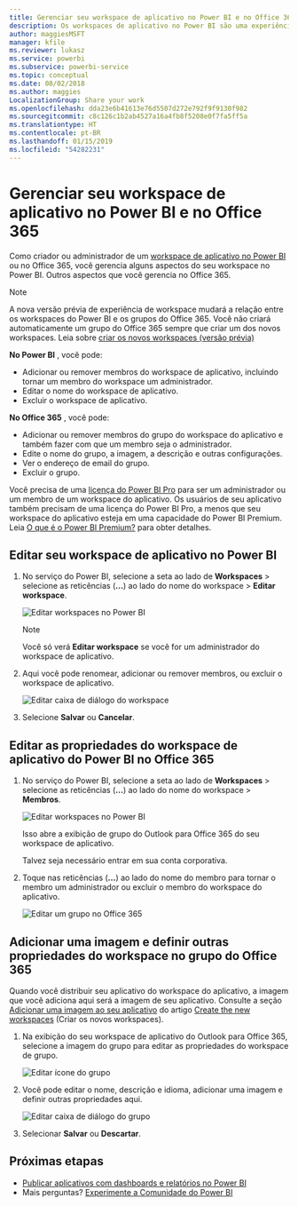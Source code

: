 ```yaml
---
title: Gerenciar seu workspace de aplicativo no Power BI e no Office 365
description: Os workspaces de aplicativo no Power BI são uma experiência de colaboração criada com base em grupos do Office 365. Gerencie seus workspaces de aplicativo no Power BI e também no Office 365.
author: maggiesMSFT
manager: kfile
ms.reviewer: lukasz
ms.service: powerbi
ms.subservice: powerbi-service
ms.topic: conceptual
ms.date: 08/02/2018
ms.author: maggies
LocalizationGroup: Share your work
ms.openlocfilehash: dda23e6b41613e76d5507d272e792f9f9130f982
ms.sourcegitcommit: c8c126c1b2ab4527a16a4fb8f5208e0f7fa5ff5a
ms.translationtype: HT
ms.contentlocale: pt-BR
ms.lasthandoff: 01/15/2019
ms.locfileid: "54282231"
---
```

# <a name="manage-your-app-workspace-in-power-bi-and-office-365"></a>Gerenciar seu workspace de aplicativo no Power BI e no Office 365
Como criador ou administrador de um [workspace de aplicativo no Power BI](service-create-distribute-apps.md) ou no Office 365, você gerencia alguns aspectos do seu workspace no Power BI. Outros aspectos que você gerencia no Office 365. 

> [!NOTE]
> A nova versão prévia de experiência de workspace mudará a relação entre os workspaces do Power BI e os grupos do Office 365. Você não criará automaticamente um grupo do Office 365 sempre que criar um dos novos workspaces. Leia sobre [criar os novos workspaces (versão prévia)](service-create-the-new-workspaces.md)

**No Power BI** , você pode:

* Adicionar ou remover membros do workspace de aplicativo, incluindo tornar um membro do workspace um administrador.
* Editar o nome do workspace de aplicativo.
* Excluir o workspace de aplicativo.

**No Office 365** , você pode:

* Adicionar ou remover membros do grupo do workspace do aplicativo e também fazer com que um membro seja o administrador.
* Edite o nome do grupo, a imagem, a descrição e outras configurações.
* Ver o endereço de email do grupo.
* Excluir o grupo.

Você precisa de uma [licença do Power BI Pro](service-features-license-type.md) para ser um administrador ou um membro de um workspace do aplicativo. Os usuários de seu aplicativo também precisam de uma licença do Power BI Pro, a menos que seu workspace do aplicativo esteja em uma capacidade do Power BI Premium. Leia [O que é o Power BI Premium?](service-premium.md) para obter detalhes.

## <a name="edit-your-app-workspace-in-power-bi"></a>Editar seu workspace de aplicativo no Power BI
1. No serviço do Power BI, selecione a seta ao lado de **Workspaces** &gt; selecione as reticências (**...**) ao lado do nome do workspace &gt; **Editar workspace**. 
   
   ![Editar workspaces no Power BI](media/service-manage-app-workspace-in-power-bi-and-office-365/power-bi-app-ellipsis.png)
   
   > [!NOTE]
   > Você só verá **Editar workspace** se você for um administrador do workspace de aplicativo.
   > 
   > 
2. Aqui você pode renomear, adicionar ou remover membros, ou excluir o workspace de aplicativo. 
   
   ![Editar caixa de diálogo do workspace](media/service-manage-app-workspace-in-power-bi-and-office-365/power-bi-app-edit-workspace.png)
3. Selecione **Salvar** ou **Cancelar**.

## <a name="edit-power-bi-app-workspace-properties-in-office-365"></a>Editar as propriedades do workspace de aplicativo do Power BI no Office 365
1. No serviço do Power BI, selecione a seta ao lado de **Workspaces** &gt; selecione as reticências (**...**) ao lado do nome do workspace &gt; **Membros**. 
   
   ![Editar workspaces no Power BI](media/service-manage-app-workspace-in-power-bi-and-office-365/power-bi-app-ellipsis.png)
   
   Isso abre a exibição de grupo do Outlook para Office 365 do seu workspace de aplicativo.
   
   Talvez seja necessário entrar em sua conta corporativa.
2. Toque nas reticências (**...**) ao lado do nome do membro para tornar o membro um administrador ou excluir o membro do workspace do aplicativo. 
   
   ![Editar um grupo no Office 365](media/service-manage-app-workspace-in-power-bi-and-office-365/pbi_managegroupo365.png)

## <a name="add-an-image-and-set-other-workspace-properties-in-the-office-365-group"></a>Adicionar uma imagem e definir outras propriedades do workspace no grupo do Office 365
Quando você distribuir seu aplicativo do workspace do aplicativo, a imagem que você adiciona aqui será a imagem de seu aplicativo. Consulte a seção [Adicionar uma imagem ao seu aplicativo](service-create-workspaces.md#add-an-image-to-your-office-365-app-workspace-optional) do artigo [Create the new workspaces](service-create-workspaces.md) (Criar os novos workspaces).

1. Na exibição do seu workspace de aplicativo do Outlook para Office 365, selecione a imagem do grupo para editar as propriedades do workspace de grupo.
   
   ![Editar ícone do grupo](media/service-manage-app-workspace-in-power-bi-and-office-365/pbi_editgroupo365.png)
2. Você pode editar o nome, descrição e idioma, adicionar uma imagem e definir outras propriedades aqui.
   
   ![Editar caixa de diálogo do grupo](media/service-manage-app-workspace-in-power-bi-and-office-365/pbi_editgrpo365dialog.png)
3. Selecionar **Salvar** ou **Descartar**.

## <a name="next-steps"></a>Próximas etapas
* [Publicar aplicativos com dashboards e relatórios no Power BI](service-create-distribute-apps.md)
* Mais perguntas? [Experimente a Comunidade do Power BI](http://community.powerbi.com/)

